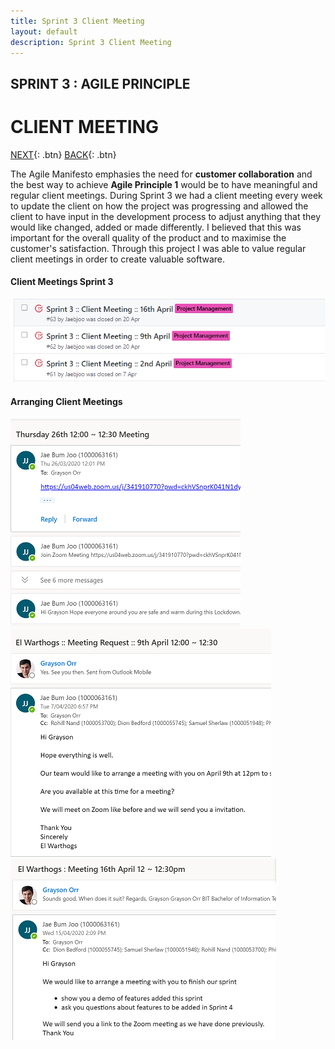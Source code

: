 ```yaml
---
title: Sprint 3 Client Meeting
layout: default
description: Sprint 3 Client Meeting
---
```


## SPRINT 3 : AGILE PRINCIPLE
# CLIENT MEETING

[NEXT](mythicalManMonth.html){: .btn}
[BACK](definitionOfDone.html){: .btn}

The Agile Manifesto emphasies the need for **customer collaboration** and the best way to achieve **Agile Principle 1** would be to have meaningful and regular client meetings. During Sprint 3 we had a client meeting every week to update the client on how the project was progressing and allowed the client to have input in the development process to adjust anything that they would like changed, added or made differently. I believed that this was important for the overall quality of the product and to maximise the customer's satisfaction. Through this project I was able to value regular client meetings in order to create valuable software.

#### Client Meetings Sprint 3

![Client Meetings](clientMeetings.png "Client Meetings")

#### Arranging Client Meetings

![Grayson Meeting](graysonMeeting.png "Grayson Meeting")
![Grayson Meeting 2](graysonMeeting2.png "Grayson Meeting 2")
![Grayson Meeting 3](graysonMeeting3.png "Grayson Meeting 3")